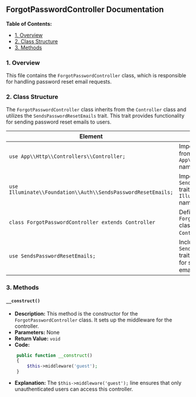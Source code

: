 ## ForgotPasswordController Documentation

**Table of Contents:**

* [1. Overview](#1-overview)
* [2. Class Structure](#2-class-structure)
* [3. Methods](#3-methods)

### 1. Overview

This file contains the `ForgotPasswordController` class, which is responsible for handling password reset email requests. 

### 2. Class Structure

The `ForgotPasswordController` class inherits from the `Controller` class and utilizes the `SendsPasswordResetEmails` trait. This trait provides functionality for sending password reset emails to users.

| Element | Description |
|---|---|
| `use App\\Http\\Controllers\\Controller;` | Imports the `Controller` class from the `App\\Http\\Controllers` namespace. |
| `use Illuminate\\Foundation\\Auth\\SendsPasswordResetEmails;` | Imports the `SendsPasswordResetEmails` trait from the `Illuminate\\Foundation\\Auth` namespace. |
| `class ForgotPasswordController extends Controller` | Defines the `ForgotPasswordController` class, extending the `Controller` class. |
| `use SendsPasswordResetEmails;` | Includes the `SendsPasswordResetEmails` trait, providing functionality for sending password reset emails. |

### 3. Methods

#### `__construct()`

* **Description:** This method is the constructor for the `ForgotPasswordController` class. It sets up the middleware for the controller.
* **Parameters:** None
* **Return Value:** `void`
* **Code:**

```php
    public function __construct()
    {
        $this->middleware('guest');
    }
```

* **Explanation:** The `$this->middleware('guest');` line ensures that only unauthenticated users can access this controller. 
